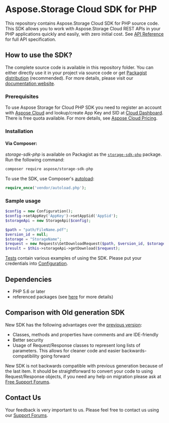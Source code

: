 # Aspose.Storage Cloud SDK for PHP
This repository contains Aspose.Storage Cloud SDK for PHP source code. This SDK allows you to work with Aspose.Storage Cloud REST APIs in your PHP applications quickly and easily, with zero initial cost.
See [API Reference](https://apireference.aspose.cloud/storage/) for full API specification.

## How to use the SDK?
The complete source code is available in this repository folder. You can either directly use it in your project via source code or get [Packagist distribution](https://packagist.org/packages/aspose/storage-sdk-php) (recommended). For more details, please visit our [documentation website](https://docs.aspose.cloud/display/storagecloud/Available+SDKs).

### Prerequisites

To use Aspose Storage for Cloud PHP SDK you need to register an account with [Aspose Cloud](https://www.aspose.cloud/) and lookup/create App Key and SID at [Cloud Dashboard](https://dashboard.aspose.cloud/#/apps). There is free quota available. For more details, see [Aspose Cloud Pricing](https://purchase.aspose.cloud/pricing).

### Installation

#### Via Composer:
*storage-sdk-php* is available on Packagist as the
[`storage-sdk-php`](https://packagist.org/packages/aspose/storage-sdk-php) package. Run the following command:
```bash
composer require aspose/storage-sdk-php
```

To use the SDK, use Composer's [autoload](https://getcomposer.org/doc/00-intro.md#autoloading):

```php
require_once('vendor/autoload.php');
```

### Sample usage

```php
$config = new Configuration();
$config->setAppKey('AppKey')->setAppSid('AppSid');
$storageApi = new StorageApi($config);

$path = "path/FileName.pdf";
$version_id = null;
$storage = "StorageName";
$request = new Requests\GetDownloadRequest($path, $version_id, $storage);
$result = $this->storageApi->getDownload($request);
```
      
[Tests](tests/Aspose/Storage) contain various examples of using the SDK.
Please put your credentials into [Configuration](src/Aspose/Storage/Configuration.php).

## Dependencies
- PHP 5.6 or later
- referenced packages (see [here](composer.json) for more details)

## Comparison with Old generation SDK
New SDK has the following advantages over the [previous version](https://github.com/aspose-storage/Aspose.Storage-for-Cloud):
+ Classes, methods and properties have comments and are IDE-friendly
+ Better security
+ Usage of Request/Response classes to represent long lists of parameters. This allows for cleaner code and easier backwards-compatibility going forward

New SDK is not backwards compatible with previous generation because of the last item. It should be straightforward to convert your code to using Request/Response objects, if you need any help on migration please ask at [Free Support Forums](https://forum.aspose.cloud/).

## Contact Us
Your feedback is very important to us. Please feel free to contact us using our [Support Forums](https://forum.aspose.cloud/c/storage).

